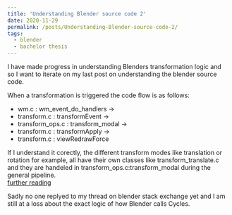```yaml
---
title: 'Understanding Blender source code 2'
date: 2020-11-29
permalink: /posts/Understanding-Blender-source-code-2/
tags:
  - blender
  - bachelor thesis
---
```


I have made progress in understanding Blenders transformation logic and so I want to iterate on my last post on understanding the blender source code.

When a transformation is triggered the code flow is as follows:

* wm.c : wm_event_do_handlers -> 
* transform.c : transformEvent -> 
* transform_ops.c : transform_modal -> 
* transform.c : transformApply -> 
* transform.c : viewRedrawForce

If I understand it corectly, the different transform modes like translation or rotation for example, all have their own classes like transform_translate.c and they are handeled in transform_ops.c:transform_modal during the general pipeline.  
[further reading](https://wiki.blender.org/wiki/Source/Architecture/Transform)

Sadly no one replyed to my thread on blender stack exchange yet and I am still at a loss about the exact logic of how Blender calls Cycles.